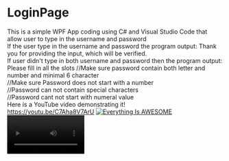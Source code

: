 # LoginPage
This is a simple WPF App coding using C# and Visual Studio Code that allow user to type in the username and password                       
If the user type in the username and password the program output: Thank you for providing the input, which will be verified.            
If user didn't type in both username and password then the program output: Please fill in all the slots
//Make sure password contain both letter and number and minimal 6 character            
//Make sure Password does not start with a number             
//Password can not contain special characters          
//Password cant not start with numeral value           
Here is a YouTube video demonstrating it!                      
https://youtu.be/C7Aha8V7ArU
[![Everything Is AWESOME](http://i.imgur.com/Ot5DWAW.png)](https://www.youtube.com/watch?v=C7Aha8V7ArU "Everything Is AWESOME")
<video src='https://youtu.be/C7Aha8V7ArU' width=180/>
